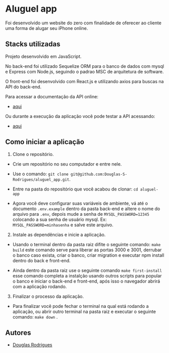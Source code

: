 # Aluguel app

Foi desenvolvido um website do zero com finalidade de oferecer ao cliente uma forma de alugar seu iPhone online.

## Stacks utilizadas
Projeto desenvolvido em JavaScript.

No back-end foi utilizado Sequelize ORM para o banco de dados com mysql e Express com Node.js, seguindo o padrao MSC de arquitetura de software.

O front-end foi desenvolvido com React.js e utilizando axios para buscas na API do back-end.

Para acessar a documentação da API online:
- [aqui](https://app.swaggerhub.com/apis-docs/DOUGLASRODRIGUESFW/api-de_manipulacao_de_produtos_e_usuarios/1.0.0)

Ou durante a execução da aplicação você pode testar a API acessando:
- [aqui](http://localhost:3001/api-docs/)

## Como iniciar a aplicação

1. Clone o repositório.
- Crie um repositório no seu computador e entre nele.
- Use o comando: `git clone git@github.com:Douglas-S-Rodrigues/aluguel_app.git`.

- Entre na pasta do repositório que você acabou de clonar: `cd aluguel-app`

- Agora você deve configurar suas variáveis de ambiente, vá até o documento `.env.example` dentro da pasta back-end e altere o nome do arquivo para `.env`, depois mude a senha de `MYSQL_PASSWORD=12345` colocando a sua senha de usuário mysql.
Ex: `MYSQL_PASSWORD=minhasenha` e salve este arquivo.

2. Instale as dependências e inicie a aplicação.

- Usando o terminal dentro da pasta raiz difite o seguinte comando: `make build` este comando serve para liberar as portas 3000 e 3001, derrubar o banco caso exista, criar o banco, criar migration e executar npm install dentro do back e front-end.

- Ainda dentro da pasta raiz use o seguinte comando `make first-install` esse comando completa a instalção usando outros scripts para popular o banco e iniciar o back-end e front-end, após isso o navegador abrirá com a aplicação rodando.



3. Finalizar o processo da aplicação.

- Para finalizar você pode fechar o terminal na qual está rodando a aplicação, ou abrir outro terminal na pasta raiz e executar o seguinte comando: `make down`  .
## Autores

- [Douglas Rodrigues](https://github.com/Douglas-S-Rodrigues)

